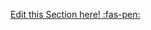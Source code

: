 <!-- DO NOT DELETE THIS LINK --> 
[Edit this Section here! :fas-pen:](https://github.com/nus-cs2030/1920-s2/edit/master/contents/textbook/lecture11/forkJoinOrder/resources.md)
<!-- DO NOT DELETE THIS LINK --> 